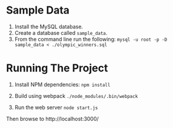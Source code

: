 
Sample Data
=

1. Install the MySQL database.
2. Create a database called ```sample_data```.
3. From the command line run the following:
```mysql -u root -p -D sample_data < ./olympic_winners.sql```


Running The Project
=

1. Install NPM dependencies:
```npm install```

2. Build using webpack
```./node_modules/.bin/webpack```

3. Run the web server
```node start.js```

Then browse to http://localhost:3000/
